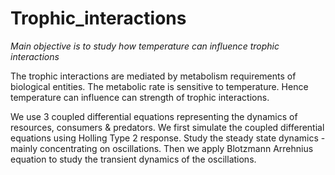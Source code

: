 # Trophic_interactions
*Main objective is to study how temperature can influence trophic interactions*

The trophic interactions are mediated by metabolism requirements of biological entities.
The metabolic rate is sensitive to temperature.
Hence temperature can influence can strength of trophic interactions. 

We use 3 coupled differential equations representing the dynamics of resources, consumers & predators.
We first simulate the coupled differential equations using Holling Type 2 response.
Study the steady state dynamics - mainly concentrating on oscillations.
Then we apply Blotzmann Arrehnius equation to study the transient dynamics of the oscillations.

